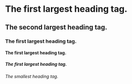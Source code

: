 # The first largest heading tag.
## The second largest heading tag.
### The first largest heading tag.
#### The first largest heading tag.
##### The first largest heading tag.
###### The smallest heading tag.
